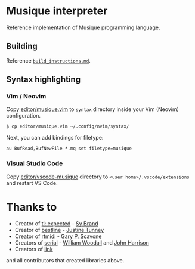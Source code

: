 # Musique interpreter

Reference implementation of Musique programming language.

## Building

Reference [`build_instructions.md`](./build_instructions.md).

## Syntax highlighting

### Vim / Neovim

Copy [editor/musique.vim](editor/musique.vim) to `syntax` directory inside your Vim (Neovim) configuration.

```console
$ cp editor/musique.vim ~/.config/nvim/syntax/
```

Next, you can add bindings for filetype:

```vim
au BufRead,BufNewFile *.mq set filetype=musique
```

### Visual Studio Code

Copy [editor/vscode-musique](editor/vscode-musique) directory to `<user home>/.vscode/extensions` and restart VS Code.

# Thanks to

- Creator of [tl::expected](https://github.com/TartanLlama/expected) - [Sy Brand](https://sybrand.ink/)
- Creator of [bestline](https://github.com/jart/bestline) - [Justine Tunney](https://justinetunney.com/)
- Creator of [rtmidi](https://github.com/thestk/rtmidi/) - [Gary P. Scavone](http://www.music.mcgill.ca/~gary/)
- Creators of [serial](https://github.com/wjwwood/serial) - [William Woodall](https://github.com/wjwwood/) and [John Harrison](https://github.com/ashgti)
- Creators of [link](https://github.com/Ableton/link)

and all contributors that created libraries above.
